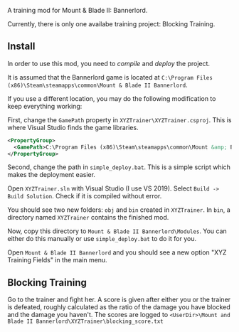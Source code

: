 A training mod for Mount & Blade II: Bannerlord.

Currently, there is only one availabe training project: Blocking Training.

## Install

In order to use this mod, you need to *compile* and *deploy* the project.

It is assumed that the Bannerlord game is located at
`C:\Program Files (x86)\Steam\steamapps\common\Mount & Blade II Bannerlord`.

If you use a different location,
you may do the following modification to keep everything working:

First, change the `GamePath` property in `XYZTrainer\XYZTrainer.csproj`.
This is where Visual Studio finds the game libraries.

```xml
<PropertyGroup>
  <GamePath>C:\Program Files (x86)\Steam\steamapps\common\Mount &amp; Blade II Bannerlord\</GamePath>
</PropertyGroup>
```

Second, change the path in `simple_deploy.bat`. This is a simple script which
makes the deployment easier. 

Open `XYZTrainer.sln` with Visual Studio (I use VS 2019).
Select `Build -> Build Solution`. Check if it is compiled without error.

You should see two new folders: `obj` and `bin` created in `XYZTrainer`. 
In `bin`, a directory named `XYZTrainer` contains the finished mod.

Now, copy this directory to `Mount & Blade II Bannerlord\Modules`.
You can either do this manually or use `simple_deploy.bat` to do it for you.

Open `Mount & Blade II Bannerlord` and you should see a new option
"XYZ Training Fields" in the main menu.

## Blocking Training

Go to the trainer and fight her.
A score is given after either you or the trainer is defeated, roughly calculated as
the ratio of the damage you have blocked and the damage you haven't.
The scores are logged to `<UserDir>\Mount and Blade II Bannerlord\XYZTrainer\blocking_score.txt`

